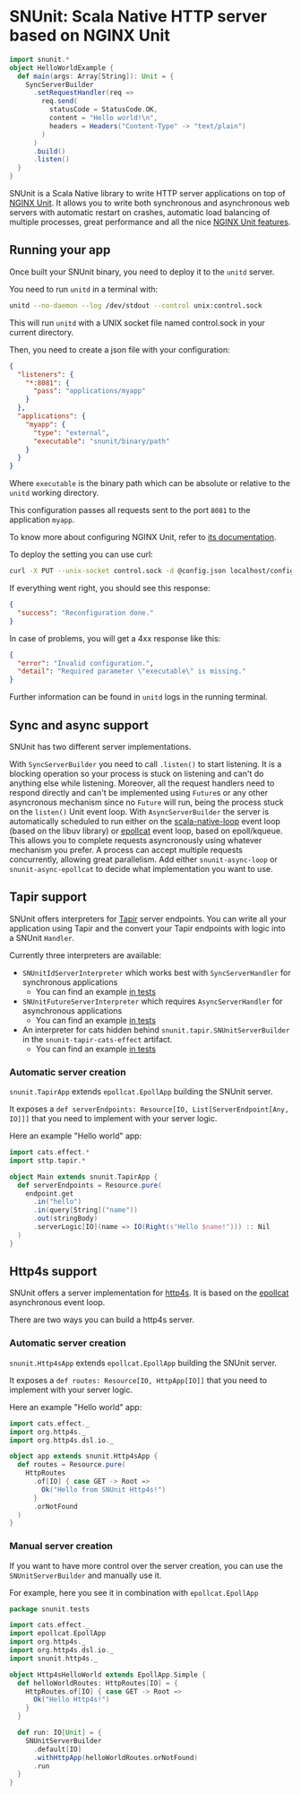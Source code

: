 # SNUnit: Scala Native HTTP server based on NGINX Unit

```scala
import snunit.*
object HelloWorldExample {
  def main(args: Array[String]): Unit = {
    SyncServerBuilder
      .setRequestHandler(req =>
        req.send(
          statusCode = StatusCode.OK,
          content = "Hello world!\n",
          headers = Headers("Content-Type" -> "text/plain")
        )
      )
      .build()
      .listen()
  }
}
```

SNUnit is a Scala Native library to write HTTP server applications on top of
[NGINX Unit](https://unit.nginx.org/). It allows you to write both synchronous
and asynchronous web servers with automatic restart on crashes, automatic
load balancing of multiple processes, great performance and all the nice
[NGINX Unit features](http://unit.nginx.org/#key-features).

## Running your app

Once built your SNUnit binary, you need to deploy it to the `unitd` server.

You need to run `unitd` in a terminal with:

```bash
unitd --no-daemon --log /dev/stdout --control unix:control.sock
```

This will run `unitd` with a UNIX socket file named control.sock in your current directory.

Then, you need to create a json file with your configuration:

```json
{
  "listeners": {
    "*:8081": {
      "pass": "applications/myapp"
    }
  },
  "applications": {
    "myapp": {
      "type": "external",
      "executable": "snunit/binary/path"
    }
  }
}
```

Where `executable` is the binary path which can be absolute or relative
to the `unitd` working directory.

This configuration passes all requests sent to the port `8081` to the application `myapp`.

To know more about configuring NGINX Unit, refer to [its documentation](http://unit.nginx.org/configuration).

To deploy the setting you can use curl:

```bash
curl -X PUT --unix-socket control.sock -d @config.json localhost/config
```

If everything went right, you should see this response:

```json
{
  "success": "Reconfiguration done."
}
```

In case of problems, you will get a 4xx response like this:

```json
{
  "error": "Invalid configuration.",
  "detail": "Required parameter \"executable\" is missing."
}
```

Further information can be found in `unitd` logs in the running terminal.

## Sync and async support

SNUnit has two different server implementations.

With `SyncServerBuilder` you need to call `.listen()` to start listening.
It is a blocking operation so your process is stuck on listening and can't do
anything else while listening.
Moreover, all the request handlers need to respond directly and can't be implemented
using `Future`s or any other asyncronous mechanism since no `Future` will run, being
the process stuck on the `listen()` Unit event loop.
With `AsyncServerBuilder` the server is automatically scheduled to run either on the
[scala-native-loop](https://github.com/scala-native/scala-native-loop) event loop
(based on the libuv library) or [epollcat](https://github.com/armanbilge/epollcat) event
loop, based on epoll/kqueue.
This allows you to complete requests asyncronously using whatever mechanism you prefer.
A process can accept multiple requests concurrently, allowing great parallelism.
Add either `snunit-async-loop` or `snunit-async-epollcat` to decide what implementation
you want to use.

## Tapir support

SNUnit offers interpreters for [Tapir](https://tapir.softwaremill.com) server endpoints.
You can write all your application using Tapir and the convert your Tapir endpoints
with logic into a SNUnit `Handler`.

Currently three interpreters are available:
- `SNUnitIdServerInterpreter` which works best with `SyncServerHandler` for synchronous applications
  - You can find an example [in tests](./integration/tests/tapir-helloworld/src/Main.scala)
- `SNUnitFutureServerInterpreter` which requires `AsyncServerHandler` for asynchronous applications
  - You can find an example [in tests](./integration/tests/tapir-helloworld-future/src/Main.scala)
- An interpreter for cats hidden behind `snunit.tapir.SNUnitServerBuilder` in the `snunit-tapir-cats-effect` artifact.
  - You can find an example [in tests](./integration/tests/tapir-helloworld-cats-effect/src/Main.scala)

### Automatic server creation

`snunit.TapirApp` extends `epollcat.EpollApp` building the SNUnit server.

It exposes a `def serverEndpoints: Resource[IO, List[ServerEndpoint[Any, IO]]]` that you need to
implement with your server logic.

Here an example "Hello world" app:

```scala
import cats.effect.*
import sttp.tapir.*

object Main extends snunit.TapirApp {
  def serverEndpoints = Resource.pure(
    endpoint.get
      .in("hello")
      .in(query[String]("name"))
      .out(stringBody)
      .serverLogic[IO](name => IO(Right(s"Hello $name!"))) :: Nil
  )
}
```

## Http4s support

SNUnit offers a server implementation for [http4s](https://http4s.org).
It is based on the [epollcat](https://github.com/armanbilge/epollcat) asynchronous event loop.

There are two ways you can build a http4s server.

### Automatic server creation

`snunit.Http4sApp` extends `epollcat.EpollApp` building the SNUnit server.

It exposes a `def routes: Resource[IO, HttpApp[IO]]` that you need to implement with your
server logic.

Here an example "Hello world" app:

```scala
import cats.effect._
import org.http4s._
import org.http4s.dsl.io._

object app extends snunit.Http4sApp {
  def routes = Resource.pure(
    HttpRoutes
      .of[IO] { case GET -> Root =>
        Ok("Hello from SNUnit Http4s!")
      }
      .orNotFound
  )
}
```

### Manual server creation

If you want to have more control over the server creation, you can use the
`SNUnitServerBuilder` and manually use it.

For example, here you see it in combination with `epollcat.EpollApp`

```scala
package snunit.tests

import cats.effect._
import epollcat.EpollApp
import org.http4s._
import org.http4s.dsl.io._
import snunit.http4s._

object Http4sHelloWorld extends EpollApp.Simple {
  def helloWorldRoutes: HttpRoutes[IO] = {
    HttpRoutes.of[IO] { case GET -> Root =>
      Ok("Hello Http4s!")
    }
  }

  def run: IO[Unit] = {
    SNUnitServerBuilder
      .default[IO]
      .withHttpApp(helloWorldRoutes.orNotFound)
      .run
  }
}
```
